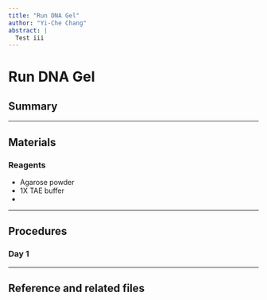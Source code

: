 ```yaml
---
title: "Run DNA Gel"
author: "Yi-Che Chang"
abstract: |
  Test iii
---
```


# Run DNA Gel

## Summary


---

## Materials
### Reagents
- Agarose powder
- 1X TAE buffer
- 

---


## Procedures
### Day 1

---

## Reference and related files

